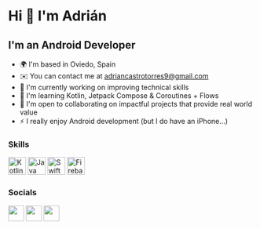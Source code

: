 Hi 👋 I'm Adrián
=======================

I'm an Android Developer
-----------------------

* 🌍  I'm based in Oviedo, Spain
* ✉️  You can contact me at [adriancastrotorres9@gmail.com](mailto:adriancastrotorres9@gmail.com)
* 🚀  I'm currently working on improving technical skills
* 🧠  I'm learning Kotlin, Jetpack Compose & Coroutines + Flows
* 🤝  I'm open to collaborating on impactful projects that provide real world value
* ⚡  I really enjoy Android development (but I do have an iPhone...)

### Skills

<p align="left">
<a href="https://kotlinlang.org/" target="_blank" rel="noreferrer"><img src="https://upload.wikimedia.org/wikipedia/commons/0/06/Kotlin_Icon.svg" width="36" height="36" alt="Kotlin" /></a>
<a href="https://www.oracle.com/java/" target="_blank" rel="noreferrer"><img src="https://raw.githubusercontent.com/danielcranney/readme-generator/main/public/icons/skills/java-colored.svg" width="36" height="36" alt="Java" /></a>
<a href="https://developer.apple.com/swift/" target="_blank" rel="noreferrer"><img src="https://raw.githubusercontent.com/danielcranney/readme-generator/main/public/icons/skills/swift-colored.svg" width="36" height="36" alt="Swift" /></a>
<a href="https://firebase.google.com/" target="_blank" rel="noreferrer"><img src="https://raw.githubusercontent.com/danielcranney/readme-generator/main/public/icons/skills/firebase-colored.svg" width="36" height="36" alt="Firebase" /></a>
</p>

### Socials

<p align="left"> <a href="https://www.github.com/adrict99" target="_blank" rel="noreferrer"><img src="https://raw.githubusercontent.com/danielcranney/readme-generator/main/public/icons/socials/github.svg" width="32" height="32" /></a> <a href="https://www.linkedin.com/in/adrianct/" target="_blank" rel="noreferrer"><img src="https://cdn-icons-png.flaticon.com/512/174/174857.png" width="32" height="32" /></a> <a href="https://www.stackoverflow.com/users/15840005/adrián" target="_blank" rel="noreferrer"><img src="https://raw.githubusercontent.com/danielcranney/readme-generator/main/public/icons/socials/stackoverflow.svg" width="32" height="32" /></a></p>
